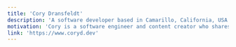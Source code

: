 ```yaml
---
title: 'Cory Dransfeldt'
description: 'A software developer based in Camarillo, California, USA.'
motivation: 'Cory is a software engineer and content creator who shares insights on web development, programming, and technology. Cory also shares tons of book reviews and music that I find very intriguing.'
link: 'https://www.coryd.dev'
---
```

